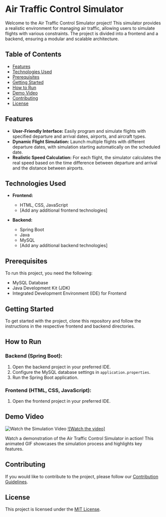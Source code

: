 # Air Traffic Control Simulator

Welcome to the Air Traffic Control Simulator project! This simulator provides a realistic environment for managing air traffic, allowing users to simulate flights with various constraints. The project is divided into a frontend and a backend, ensuring a modular and scalable architecture.

## Table of Contents
- [Features](#features)
- [Technologies Used](#technologies-used)
- [Prerequisites](#prerequisites)
- [Getting Started](#getting-started)
- [How to Run](#how-to-run)
- [Demo Video](#demo-video)
- [Contributing](#contributing)
- [License](#license)

## Features
- **User-Friendly Interface:** Easily program and simulate flights with specified departure and arrival dates, airports, and aircraft types.
- **Dynamic Flight Simulation:** Launch multiple flights with different departure dates, with simulation starting automatically on the scheduled date.
- **Realistic Speed Calculation:** For each flight, the simulator calculates the real speed based on the time difference between departure and arrival and the distance between airports.

## Technologies Used
- **Frontend:**
  - HTML, CSS, JavaScript
  - [Add any additional frontend technologies]

- **Backend:**
  - Spring Boot
  - Java
  - MySQL
  - [Add any additional backend technologies]

## Prerequisites
To run this project, you need the following:

- MySQL Database
- Java Development Kit (JDK)
- Integrated Development Environment (IDE) for Frontend

## Getting Started
To get started with the project, clone this repository and follow the instructions in the respective frontend and backend directories.

## How to Run
### Backend (Spring Boot):
1. Open the backend project in your preferred IDE.
2. Configure the MySQL database settings in `application.properties`.
3. Run the Spring Boot application.

### Frontend (HTML, CSS, JavaScript):
1. Open the frontend project in your preferred IDE.

## Demo Video
![Watch the Simulation Video](your_video.gif)
[![Watch the video]](Simulation_video/lv_0_20240109150215.mp4)

Watch a demonstration of the Air Traffic Control Simulator in action! This animated GIF showcases the simulation process and highlights key features.

## Contributing
If you would like to contribute to the project, please follow our [Contribution Guidelines](CONTRIBUTING.md).

## License
This project is licensed under the [MIT License](LICENSE.md).
